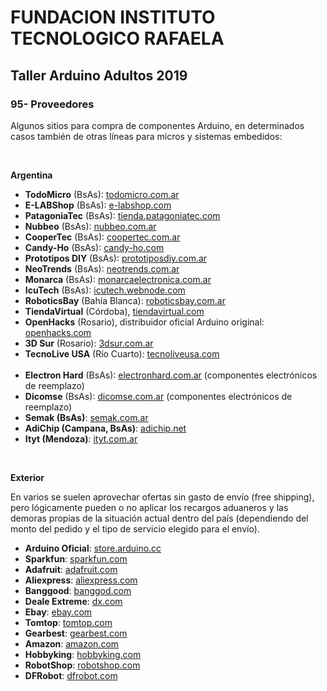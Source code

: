 <h1><b>FUNDACION INSTITUTO TECNOLOGICO RAFAELA</b></h1>
<h2><b>Taller Arduino Adultos 2019</b></h2>

<h3>95- Proveedores</h3>

Algunos sitios para compra de componentes Arduino, en determinados casos también de otras líneas para micros y sistemas embedidos:

<p>&nbsp;</p>

<b>Argentina</b>

* <b>TodoMicro</b> (BsAs): <a href="https://www.todomicro.com.ar/">todomicro.com.ar</a>
* <b>E-LABShop</b> (BsAs): <a href="https://e-labshop.com">e-labshop.com</a>
* <b>PatagoniaTec</b> (BsAs): <a href="https://tienda.patagoniatec.com/">tienda.patagoniatec.com</a>
* <b>Nubbeo</b> (BsAs): <a href="http://www.nubbeo.com.ar/">nubbeo.com.ar</a>
* <b>CooperTec</b> (BsAs): <a href="http://www.coopertec.com.ar/">coopertec.com.ar</a>
* <b>Candy-Ho</b> (BsAs): <a href="https://candy-ho.com/">candy-ho.com</a>
* <b>Prototipos DIY</b> (BsAs): <a href="https://www.prototiposdiy.com.ar/">prototiposdiy.com.ar</a>
* <b>NeoTrends</b> (BsAs): <a href="https://www.neotrends.com.ar">neotrends.com.ar</a>
* <b>Monarca</b> (BsAs): <a href="https://monarcaelectronica.com.ar">monarcaelectronica.com.ar</a>
* <b>IcuTech</b> (BsAs): <a href="https://icutech.webnode.com/">icutech.webnode.com</a>
* <b>RoboticsBay</b> (Bahía Blanca): <a href="http://roboticsbay.com.ar">roboticsbay.com.ar</a>
* <b>TiendaVirtual</b> (Córdoba), <a href="https://www.tiendavirtual.com" target="_blank">tiendavirtual.com</a>
* <b>OpenHacks</b> (Rosario), distribuidor oficial Arduino original: <a href="https://www.openhacks.com/">openhacks.com</a>
* <b>3D Sur</b> (Rosario): <a href="http://3dsur.com.ar/">3dsur.com.ar</a>
* <b>TecnoLive USA</b> (Río Cuarto): <a href="http://www.tecnoliveusa.com/">tecnoliveusa.com</a>
<br><br>
* <b>Electron Hard</b> (BsAs): <a href="http://electronhard.com.ar/">electronhard.com.ar</a> (componentes electrónicos de reemplazo)
* <b>Dicomse</b> (BsAs): <a href="https://www.dicomse.com.ar/">dicomse.com.ar</a> (componentes electrónicos de reemplazo)
* <b>Semak (BsAs)</b>: <a href="https://www.semak.com.ar/">semak.com.ar</a>
* <b>AdiChip (Campana, BsAs)</b>: <a href="http://www.adichip.net">adichip.net</a>
* <b>Ityt (Mendoza)</b>: <a href="http://tienda.ityt.com.ar/">ityt.com.ar</a>

<p>&nbsp;</p>

<b>Exterior</b>

En varios se suelen aprovechar ofertas sin gasto de envío (free shipping), pero lógicamente pueden o no aplicar los recargos aduaneros y las demoras propias de la situación actual dentro del país (dependiendo del monto del pedido y el tipo de servicio elegido para el envío).

* <b>Arduino Oficial</b>: <a href="https://store.arduino.cc/">store.arduino.cc</a>
* <b>Sparkfun</b>: <a href="https://www.sparkfun.com/">sparkfun.com</a>
* <b>Adafruit</b>: <a href="https://www.adafruit.com/">adafruit.com</a>
* <b>Aliexpress</b>: <a href="https://www.aliexpress.com">aliexpress.com</a>
* <b>Banggood</b>: <a href="https://www.banggood.com/">banggod.com</a>
* <b>Deale Extreme</b>: <a href="https://www.dx.com/">dx.com</a>
* <b>Ebay</b>: <a href="https://www.ebay.com/">ebay.com</a>
* <b>Tomtop</b>: <a href="https://www.tomtop.com/">tomtop.com</a>
* <b>Gearbest</b>: <a href="https://www.gearbest.com/">gearbest.com</a>
* <b>Amazon</b>: <a href="https://www.amazon.com/">amazon.com</a>
* <b>Hobbyking</b>: <a href="https://hobbyking.com">hobbyking.com</a>
* <b>RobotShop</b>: <a href="https://robotshop.com">robotshop.com</a>
* <b>DFRobot</b>: <a href="https://www.dfrobot.com/">dfrobot.com</a>

